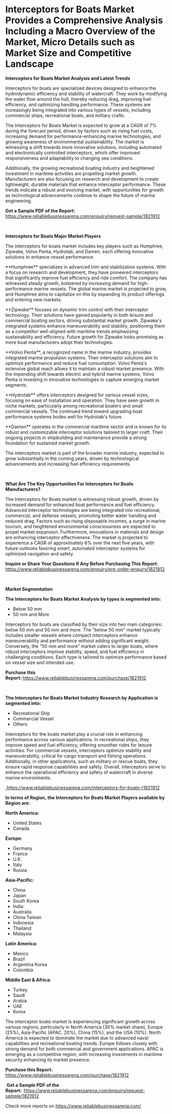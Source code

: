<p><h1>Interceptors for Boats Market Provides a Comprehensive Analysis Including a Macro Overview of the Market, Micro Details such as Market Size and Competitive Landscape</h1></p><p><strong>Interceptors for Boats Market Analysis and Latest Trends</strong></p>
<p><p>Interceptors for boats are specialized devices designed to enhance the hydrodynamic efficiency and stability of watercraft. They work by modifying the water flow around the hull, thereby reducing drag, improving fuel efficiency, and optimizing handling performance. These systems are increasingly being integrated into various types of vessels, including commercial ships, recreational boats, and military crafts.</p><p>The Interceptors for Boats Market is expected to grow at a CAGR of 7% during the forecast period, driven by factors such as rising fuel costs, increasing demand for performance-enhancing marine technologies, and growing awareness of environmental sustainability. The market is witnessing a shift towards more innovative solutions, including automated and electronically controlled interceptors, which offer improved responsiveness and adaptability to changing sea conditions.</p><p>Additionally, the growing recreational boating industry and heightened investment in maritime activities are propelling market growth. Manufacturers are also focusing on research and development to create lightweight, durable materials that enhance interceptor performance. These trends indicate a robust and evolving market, with opportunities for growth as technological advancements continue to shape the future of marine engineering.</p></p>
<p><strong>Get a Sample PDF of the Report:&nbsp;</strong> <a href="https://www.reliablebusinessarena.com/enquiry/request-sample/1821912?utm_campaign=2141&utm_medium=2&utm_source=Github&utm_content=ia&utm_term=27022025&utm_id=interceptors-for-boats">https://www.reliablebusinessarena.com/enquiry/request-sample/1821912</a></p>
<p>&nbsp;</p>
<p><strong>Interceptors for Boats Major Market Players</strong></p>
<p><p>The interceptors for boats market includes key players such as Humphree, Zipwake, Volvo Penta, Hydrotab, and Damen, each offering innovative solutions to enhance vessel performance.</p><p>**Humphree** specializes in advanced trim and stabilization systems. With a focus on research and development, they have pioneered interceptors that significantly improve fuel efficiency and ride comfort. The company has witnessed steady growth, bolstered by increasing demand for high-performance marine vessels. The global marine market is projected to grow, and Humphree aims to capitalize on this by expanding its product offerings and entering new markets.</p><p>**Zipwake** focuses on dynamic trim control with their interceptor technology. Their solutions have gained popularity in both leisure and commercial boating sectors, driving substantial market growth. Zipwake's integrated systems enhance maneuverability and stability, positioning them as a competitor well-aligned with maritime trends emphasizing sustainability and efficiency. Future growth for Zipwake looks promising as more boat manufacturers adopt their technologies.</p><p>**Volvo Penta**, a recognized name in the marine industry, provides integrated marine propulsion systems. Their interceptor solutions aim to optimize performance and reduce fuel consumption. Volvo Penta's extensive global reach allows it to maintain a robust market presence. With the impending shift towards electric and hybrid marine systems, Volvo Penta is investing in innovative technologies to capture emerging market segments.</p><p>**Hydrotab** offers interceptors designed for various vessel sizes, focusing on ease of installation and operation. They have seen growth in niche markets, particularly among recreational boaters and small commercial vessels. The continued trend toward upgrading boat performance systems bodes well for Hydrotab's future.</p><p>**Damen** operates in the commercial maritime sector and is known for its robust and customizable interceptor solutions tailored to larger craft. Their ongoing projects in shipbuilding and maintenance provide a strong foundation for sustained market growth.</p><p>The interceptors market is part of the broader marine industry, expected to grow substantially in the coming years, driven by technological advancements and increasing fuel efficiency requirements.</p></p>
<p>&nbsp;</p>
<p><strong>What Are The Key Opportunities For Interceptors for Boats Manufacturers?</strong></p>
<p><p>The Interceptors for Boats market is witnessing robust growth, driven by increased demand for enhanced boat performance and fuel efficiency. Advanced interceptor technologies are being integrated into recreational, commercial, and defense vessels, promoting better water handling and reduced drag. Factors such as rising disposable incomes, a surge in marine tourism, and heightened environmental consciousness are expected to propel market expansion. Furthermore, innovations in materials and design are enhancing interceptor effectiveness. The market is projected to experience a CAGR of approximately 6% over the next five years, with future outlooks favoring smart, automated interceptor systems for optimized navigation and safety.</p></p>
<p><strong>Inquire or Share Your Questions If Any Before Purchasing This Report:</strong> <a href="https://www.reliablebusinessarena.com/enquiry/pre-order-enquiry/1821912?utm_campaign=2141&utm_medium=2&utm_source=Github&utm_content=ia&utm_term=27022025&utm_id=interceptors-for-boats">https://www.reliablebusinessarena.com/enquiry/pre-order-enquiry/1821912</a></p>
<p>&nbsp;</p>
<p><strong>Market Segmentation</strong></p>
<p><strong>The Interceptors for Boats Market Analysis by types is segmented into:</strong></p>
<p><ul><li>Below 50 mm</li><li>50 mm and More</li></ul></p>
<p><p>Interceptors for boats are classified by their size into two main categories: below 50 mm and 50 mm and more. The "below 50 mm" market typically includes smaller vessels where compact interceptors enhance maneuverability and performance without adding significant weight. Conversely, the "50 mm and more" market caters to larger boats, where robust interceptors improve stability, speed, and fuel efficiency in challenging conditions. Each type is tailored to optimize performance based on vessel size and intended use.</p></p>
<p><strong>Purchase this Report:&nbsp;</strong><a href="https://www.reliablebusinessarena.com/purchase/1821912?utm_campaign=2141&utm_medium=2&utm_source=Github&utm_content=ia&utm_term=27022025&utm_id=interceptors-for-boats">https://www.reliablebusinessarena.com/purchase/1821912</a></p>
<p>&nbsp;</p>
<p><strong>The Interceptors for Boats Market Industry Research by Application is segmented into:</strong></p>
<p><ul><li>Recreational Ship</li><li>Commercial Vessel</li><li>Others</li></ul></p>
<p><p>Interceptors for the boats market play a crucial role in enhancing performance across various applications. In recreational ships, they improve speed and fuel efficiency, offering smoother rides for leisure activities. For commercial vessels, interceptors optimize stability and maneuverability, critical for cargo transport and fishing operations. Additionally, in other applications, such as military or rescue boats, they ensure rapid response capabilities and safety. Overall, interceptors serve to enhance the operational efficiency and safety of watercraft in diverse marine environments.</p></p>
<p><a href="https://www.reliablebusinessarena.com/interceptors-for-boats-r1821912?utm_campaign=2141&utm_medium=2&utm_source=Github&utm_content=ia&utm_term=27022025&utm_id=interceptors-for-boats">&nbsp;https://www.reliablebusinessarena.com/interceptors-for-boats-r1821912</a></p>
<p><strong>In terms of Region, the Interceptors for Boats Market Players available by Region are:</strong></p>
<p>
    <p> <strong> North America: </strong>
        <ul>
            <li>United States</li>
            <li>Canada</li>
        </ul>
        </p> 
    <p> <strong> Europe: </strong>
        <ul>
            <li>Germany</li>
            <li>France</li>
            <li>U.K.</li>
            <li>Italy</li>
            <li>Russia</li>
        </ul>
        </p> 
    <p> <strong> Asia-Pacific: </strong>
        <ul>
            <li>China</li>
            <li>Japan</li>
            <li>South Korea</li>
            <li>India</li>
            <li>Australia</li>
            <li>China Taiwan</li>
            <li>Indonesia</li>
            <li>Thailand</li>
            <li>Malaysia</li>
        </ul>
        </p> 
    <p> <strong> Latin America: </strong>
        <ul>
            <li>Mexico</li>
            <li>Brazil</li>
            <li>Argentina Korea</li>
            <li>Colombia</li>
        </ul>
        </p> 
    <p> <strong> Middle East & Africa: </strong>
        <ul>
            <li>Turkey</li>
            <li>Saudi</li>
            <li>Arabia</li>
            <li>UAE</li>
            <li>Korea</li>
        </ul>
    </p>
    </p>
<p><p>The interceptor boats market is experiencing significant growth across various regions, particularly in North America (30% market share), Europe (25%), Asia-Pacific (APAC, 20%), China (15%), and the USA (10%). North America is expected to dominate the market due to advanced naval capabilities and recreational boating trends. Europe follows closely with strong demand for both commercial and government applications. APAC is emerging as a competitive region, with increasing investments in maritime security enhancing its market presence.</p></p>
<p><strong>Purchase this Report: </strong><a href="https://www.reliablebusinessarena.com/purchase/1821912?utm_campaign=2141&utm_medium=2&utm_source=Github&utm_content=ia&utm_term=27022025&utm_id=interceptors-for-boats">https://www.reliablebusinessarena.com/purchase/1821912</a></p>
<p>&nbsp;<strong>Get a Sample PDF of the Report:&nbsp;&nbsp;</strong><a href="https://www.reliablebusinessarena.com/enquiry/request-sample/1821912?utm_campaign=2141&utm_medium=2&utm_source=Github&utm_content=ia&utm_term=27022025&utm_id=interceptors-for-boats">https://www.reliablebusinessarena.com/enquiry/request-sample/1821912</a></p>
<p><strong></strong></p>
<p>Check more reports on <a href="https://www.reliablebusinessarena.com/?utm_campaign=2141&utm_medium=2&utm_source=Github&utm_content=ia&utm_term=27022025&utm_id=interceptors-for-boats">https://www.reliablebusinessarena.com/</a></p>